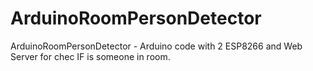 # ArduinoRoomPersonDetector
ArduinoRoomPersonDetector - Arduino code with 2 ESP8266 and Web Server for chec IF is someone in room.

